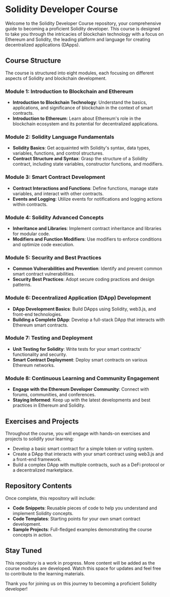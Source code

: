 # Solidity Developer Course

Welcome to the Solidity Developer Course repository, your comprehensive guide to becoming a proficient Solidity developer. This course is designed to take you through the intricacies of blockchain technology with a focus on Ethereum and Solidity, the leading platform and language for creating decentralized applications (DApps).

## Course Structure

The course is structured into eight modules, each focusing on different aspects of Solidity and blockchain development.

### Module 1: Introduction to Blockchain and Ethereum

- **Introduction to Blockchain Technology**: Understand the basics, applications, and significance of blockchain in the context of smart contracts.
- **Introduction to Ethereum**: Learn about Ethereum's role in the blockchain ecosystem and its potential for decentralized applications.

### Module 2: Solidity Language Fundamentals

- **Solidity Basics**: Get acquainted with Solidity's syntax, data types, variables, functions, and control structures.
- **Contract Structure and Syntax**: Grasp the structure of a Solidity contract, including state variables, constructor functions, and modifiers.

### Module 3: Smart Contract Development

- **Contract Interactions and Functions**: Define functions, manage state variables, and interact with other contracts.
- **Events and Logging**: Utilize events for notifications and logging actions within contracts.

### Module 4: Solidity Advanced Concepts

- **Inheritance and Libraries**: Implement contract inheritance and libraries for modular code.
- **Modifiers and Function Modifiers**: Use modifiers to enforce conditions and optimize code execution.

### Module 5: Security and Best Practices

- **Common Vulnerabilities and Prevention**: Identify and prevent common smart contract vulnerabilities.
- **Security Best Practices**: Adopt secure coding practices and design patterns.

### Module 6: Decentralized Application (DApp) Development

- **DApp Development Basics**: Build DApps using Solidity, web3.js, and front-end technologies.
- **Building a Complete DApp**: Develop a full-stack DApp that interacts with Ethereum smart contracts.

### Module 7: Testing and Deployment

- **Unit Testing for Solidity**: Write tests for your smart contracts' functionality and security.
- **Smart Contract Deployment**: Deploy smart contracts on various Ethereum networks.

### Module 8: Continuous Learning and Community Engagement

- **Engage with the Ethereum Developer Community**: Connect with forums, communities, and conferences.
- **Staying Informed**: Keep up with the latest developments and best practices in Ethereum and Solidity.

## Exercises and Projects

Throughout the course, you will engage with hands-on exercises and projects to solidify your learning:

- Develop a basic smart contract for a simple token or voting system.
- Create a DApp that interacts with your smart contract using web3.js and a front-end framework.
- Build a complex DApp with multiple contracts, such as a DeFi protocol or a decentralized marketplace.

## Repository Contents

Once complete, this repository will include:

- **Code Snippets**: Reusable pieces of code to help you understand and implement Solidity concepts.
- **Code Templates**: Starting points for your own smart contract development.
- **Sample Projects**: Full-fledged examples demonstrating the course concepts in action.

## Stay Tuned

This repository is a work in progress. More content will be added as the course modules are developed. Watch this space for updates and feel free to contribute to the learning materials.

Thank you for joining us on this journey to becoming a proficient Solidity developer!

